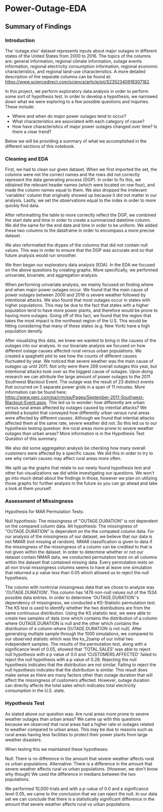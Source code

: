 # Power-Outage-EDA


## Summary of Findings
### Introduction
The 'outage.xlsx' dataset represents inputs about major outages in different states of the United States from 2000 to 2016. The topics of the columns are: general information, regional climate information, outage events information, regional electricity consumption information, regional economic characteristics, and regional land-use characteristics. A more detailed description of the separate columns can be found at: https://www.sciencedirect.com/science/article/pii/S2352340918307182.

In this project, we perform exploratory data analysis in order to perform some sort of hypothesis test. In order to develop a hypothesis, we narrowed down what we were exploring to a few possible questions and inquiries. These include:

- Where and when do major power outages tend to occur?
- What characteristics are associated with each category of cause?
- How have characteristics of major power outages changed over time? Is there a clear trend?

Below we will be providing a summary of what we accomplished in the different sections of this notebook.

### Cleaning and EDA
First, we had to clean our given dataset. When we first imported the set, the columns were not the correct names and the rows did not correctly represent the data generating process (DGP). In order to fix this, we obtained the relevant header names (which were located on row four), and made the column names equal to them. We also dropped the irrelevant 'variables' column that originally showed up because it did not matter in our analysis. Lastly, we set the observations equal to the index in order to more quickly find data.

After reformatting the table to more correctly reflect the DGP, we combined the start date and time in order to create a summarized datetime column. We did the same for the end date and time in order to be uniform. We added these two columns to the dataframe in order to encompass a more precise dataset.

We also reformatted the dtypes of the columns that did not contain null values. This was in order to ensure that the DGP was accurate and so that future analysis would run smoother.

We then began our exploratory data analysis (EDA). In the EDA we focused on the above questions by creating graphs. More specifically, we performed univariate, bivariate, and aggregation analysis.

When performing univariate analysis, we mainly focused on finding where and when major power outages occur. We found that the main cause of power outages between 2000 and 2016 is severe weather followed by intentional attacks. We also found that most outages occur in states with higher populations. This may be due to the fact that states with a higher population tend to have more power plants, and therefore would be prone to having more outages. Going off of this fact, we found that the region that takes the most impact is the northeast region of the U.S. This would be fitting considering that many of these states (e.g. New York) have a high population density.

After visualizing this data, we knew we wanted to bring in the causes of the outages into our analysis. In our bivariate analysis we focused on how different outage causes affected rural versus urban populations. We created a spaghetti plot to see how the counts of different causes fluctuated by year. We noticed that severe weather was the main cause of outages up until 2011. Not only were there 269 overall outages this year, but intentional attacks took over as the biggest cause of outages. Upon doing research we can attribute the large amount of power outages to the 2011 Southwest Blackout Event. The outage was the result of 23 distinct events that occurred on 5 separate power grids in a span of 11 minutes. More information can be found here: https://www.nerc.com/pa/rrm/ea/Pages/September-2011-Southwest-Blackout-Event.aspx. This led us to wonder: how differently are urban versus rural areas affected by outages caused by intential attacks? We plotted a boxplot that conveyed how differently urban versus rural areas were affected by different causes. Although we found that intential attacks affected them at the same rate, severe weather did not. So this led us to our hypothesis testing question: Are rural areas more prone to severe weather outages than urban areas? More information is in the Hypothesis Test Question of this summary.

We also did some aggregation analysis be checking how many overall customers were affected by a specific cause. We did this in order to try to see why certain causes may affect rural areas more often.

We split up the graphs that relate to our newly found hypothesis test and other fun visualizations we did while investigating our questions. We won't go into much detail about the findings in those, however we plan on utilizing those graphs for further analysis in the future so you can go ahead and take a look at them yourself.

### Assessment of Missingness
Hypothesis for MAR Permutation Tests:

Null hypothesis: The missingness of "OUTAGE.DURATION" is not dependent on the compared column data.
Alt hypothesis: The missingness of "OUTAGE.DURATION" is dependent on the the compated column data.
For our analysis of the missingness of our dataset, we believe that our data is not NMAR (not missing at random). NMAR classification is given to data if the missingness of the missingness of a column can be credited to that is not given within the dataset. In order to determine whether or not our dataset contain NMAR data, we conducted permutation tests on all columns within the dataset that contained missing data. Every permutation tests on all non trivial missingness columns seems to have at leave one simulation that returned a p value less than 0.05 which allowed us to reject the null hypothesis.

The column with nontrivial missingness data that we chose to analyze was 'OUTAGE.DURATION'. This column has 1476 non-null values out of the 1534 possible data entries. In order to determine 'OUTAGE.DURATION''s dependency of missingness, we conducted a KS-Statistic permutation test. The KS test is used to identify whether the two distributions are from the same continuous distribution. Using the KS statistic test, we were able to create two samples of data (one which contains the distribution of a column where OUTAGE.DURATION is null and the other which contains the distribution of a column where OUTAGE.DURATION is not null). After generating multiple sample through the 1000 simulations, we compared to our observed statistic which was the ks_2samp of our initial two independent samples. The results of the permutation test, along with a significance level of 0.05, showed that 'TOTAL.SALES' was able to reject null hypothesis with a p value of 0.0 and 'CUSTOMERS.AFFECTED' failed to reject the null hypothesis with a p value of 0.28. Rejecting the null hypothesis indicates that the distribution are not similar. Failing to reject the null hypothesis indicates that the distribution is similar. This result does make sense as there are many factors other than outage duration that will affect the missingness of customers affected. However, outage duration can directly affects the total sales which indicates total electricity consumption in the U.S. state.

### Hypothesis Test
As stated above our question was: Are rural areas more prone to severe weather outages than urban areas? We came up with this questions because we observed that rural areas had a higher rate or outages related to weather compared to urban areas. This may be due to reasons such as rural areas having less facilities to protect their power plants from large weather disasters.

When testing this we maintained these hypotheses:

Null: There is no difference in the amount that severe weather affects rural vs urban populations.
Alternative: There is a difference in the amount that severe weather affects rural vs urban populations. (However, we don't know why though)
We used the difference in medians between the two populations.

We performed 10,000 trials and with a p-value of 0.0 and a significance level 0.05, we came to the conclusion that we can reject the null. In our data set we can conclude that there is a statistically significant difference in the amount that severe weather affects rural vs urban populations.
